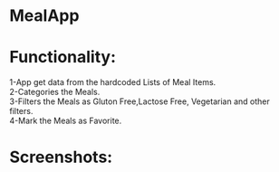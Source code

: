 # MealApp

# Functionality:
1-App get data from the hardcoded Lists of Meal Items.<br>
2-Categories the Meals.<br>
3-Filters the Meals as Gluton Free,Lactose Free, Vegetarian and other filters.<br>
4-Mark the Meals as Favorite.<br>
# Screenshots:
